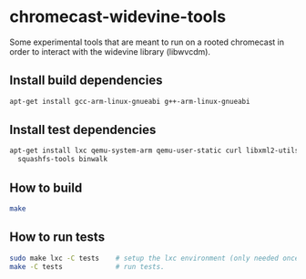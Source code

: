 chromecast-widevine-tools
=========================

Some experimental tools that are meant to run on a rooted chromecast in order to interact with the widevine library (libwvcdm).

Install build dependencies
--------------------------
```bash
apt-get install gcc-arm-linux-gnueabi g++-arm-linux-gnueabi
```

Install test dependencies
-------------------------
```bash
apt-get install lxc qemu-system-arm qemu-user-static curl libxml2-utils \
  squashfs-tools binwalk
```

How to build
------------
```bash
make
```

How to run tests
----------------
```bash
sudo make lxc -C tests    # setup the lxc environment (only needed once; this will take a while).
make -C tests             # run tests.
```
